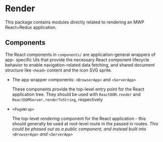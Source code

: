 # Render

This package contains modules directly related to rendering an MWP React+Redux
application.

## Components

The React components in `components/` are application-general wrappers of app-
specific UIs that provide the necessary React component lifecycle behavior to
enable navigation-related data fetching, and shared document structure like
`<head>` content and the icon SVG sprite.

- The app wrapper components: `<BrowserApp>` and `<ServerApp>`

  These components provide the top-level entry point for the React application
  tree. They should be used with `ReactDOM.render` and
  `ReactDOMServer.renderToString`, respectively

- `<PageWrap>`
  
  The top-level _rendering_ component for the React application - this should
  generally be used at root-level route in the passed in routes. _This could be
  phased out as a public component, and instead built into `<BrowserApp>` and
  `<ServerApp>`_